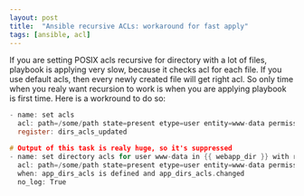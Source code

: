 ```yaml
---
layout: post
title:  "Ansible recursive ACLs: workaround for fast apply"
tags: [ansible, acl]
---
```

If you are setting POSIX acls recursive for directory with a lot of files, playbook is applying very slow, because it checks acl for each file. If you use default acls, then every newly created file will get right acl. So only time when you realy want recursion to work is when you are applying playbook is first time. Here is a workround to do so:

```c
- name: set acls
  acl: path=/some/path state=present etype=user entity=www-data permissions="rX" recursive=no
  register: dirs_acls_updated

# Output of this task is realy huge, so it's suppressed
- name: set directory acls for user www-data in {{ webapp_dir }} with recursion
  acl: path=/some/path state=present etype=user entity=www-data permissions="rX" recursive=yes
  when: app_dirs_acls is defined and app_dirs_acls.changed
  no_log: True
```
